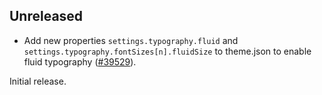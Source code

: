 <!-- Learn how to maintain this file at https://github.com/WordPress/gutenberg/tree/HEAD/packages#maintaining-changelogs. -->

## Unreleased

-   Add new properties `settings.typography.fluid` and `settings.typography.fontSizes[n].fluidSize` to theme.json to enable fluid typography ([#39529](https://github.com/WordPress/gutenberg/pull/39529)).


Initial release.
